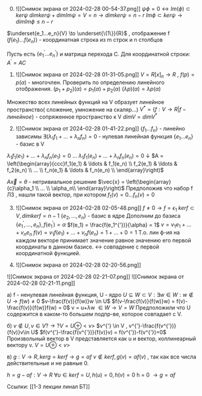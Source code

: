 0) ![[Снимок экрана от 2024-02-28 00-54-37.png]]
$\psi \phi = 0 \leftrightarrow Im(\phi) \subset ker\psi$
$dim ker \psi + dim Im \psi = V = n \rightarrow dim ker \psi = n-r$
$Im \phi \subset ker \psi \rightarrow dim Im \phi \le n-r$


$\underset{e_1...e_n}{V} \to \underset{\{1\}}{R}$ , отображение f
$(f(e_1)...f(e_n))$ - координатная строка из m строк и n столбцов

Пусть есть $\{e^{'}_{1}...e^{'}_{n}\}$   и матрица перехода C. Для координатной строки: $A^{'} = AC$

1)  ![[Снимок экрана от 2024-02-28 01-31-05.png]]
$V = R[x]_n \to R$ , $f(p) = p(\alpha)$ - многочлен.
Проверить по определению линейного отображения.
$(p_1+p_2) (\alpha)=p_1(\alpha)+p_2(\alpha)$
$(\lambda p)(\alpha) = \lambda p(\alpha)$

Множество всех линейных функций на V образует линейное пространство( сложение, умножение на скаляр...)
$V^{*} = \{f:V \to R | f - линейное\}$ - сопряженное пространство к V
$dim V = dim V^{*}$

2) ![[Снимок экрана от 2024-02-28 01-41-22.png]]
$\{f_1...f_n\}$ - линейно зависимы
$\exists (\lambda_1f_1 + ... + \lambda_nf_n) = 0$ - нулевая линейная функция
$\{e_1...e_n\}$ - базис в V

$\lambda_1f_1(e_1) + ... + \lambda_nf_n(e_1) = 0$
...
$\lambda_1f_1(e_n) + ... + \lambda_nf_n(e_n) = 0$
$\downarrow$
$A = \left(\begin{array}{ccc}f_1(e_1) & \ldots & f_1(e_n) \\ f_2(e_1) & \ldots & f_2(e_n) \\ ... \\ f_n(e_1) & \ldots & f_n(e_n) \\ \end{array}\right)$

$A\vec{x} = \theta$ - нетривиальное решение $\vec{x} = \left(\begin{array}{c}\alpha_1  \\ ... \\ \alpha_n\\ \end{array}\right)$
Предположив что набор f ЛЗ , нашли такой вектор, при котором $f_1(v) = 0 ... f_n(v) = 0$

3) ![[Снимок экрана от 2024-02-28 02-05-48.png]]
$f \ne 0 \to f = \epsilon_1$
$ker f \subset V , dim ker f = n-1$
$\{e_2,...,e_n\}$ - базис в ядре
Дополним до базиса
$\{e_1^{'},...,e_n\} , f(e_1^{'}) = \alpha$
$f(e_1) = \frac{f(e_1^{'})}{\alpha} = 1$
$v = v_1e_1 + ... + v_ne_n$
$f(v) = v_1f(e_1) + ... + v_nf(e_n) = 1+...+0 = 1$
Т.о. лин ф-ия на каждом векторе принимает значение равное значению его первой  координаты в данном базисе. $\leftrightarrow$ совпадение с первой координатной функцией.

4) ![[Снимок экрана от 2024-02-28 02-20-56.png]]

![[Снимок экрана от 2024-02-28 02-21-07.png]]
![[Снимок экрана от 2024-02-28 02-21-11.png]]

a)
f - ненулевая линейная функция, U - ядро
$U \subseteq W \subset V : \exists w \in W : w \notin U \to f(w) \ne 0$
$v-\frac{f(v)}{f(w)}w \in U$
$f(v-\frac{f(v)}{f(w)}w) = f(v)-\frac{f(v)}{f(w)}f(w) = 0$
v = u+$\lambda$w $\in W \to V = W$
Предположили что U содержится в каком-то большем подпр-ве, которое совпадает с V.

б)
$v \notin U , v \in V ?\to? V = U \oplus < v >$
$v^{'} \in V , v^{'}-\frac{f(v^{'})}{f(v)}v\in U$
$f(v^{'}-\frac{f(v^{'})}{f(v)}v) = f(v^{'})-f(v^{'})=0$
Произвольный вектор в V представляется как u и вектор, коллинеарный вектору v.
$V = U \oplus < v >$

в) 
$g : V \to R , kerg = kerf \to g = \alpha f$
$v \notin kerf , g(v) = \alpha f(v)$ , так как все числа действительные и не равные 0.

$h = g-\alpha f : V \to R$
$\forall u \in kerf = U, h(u) = 0, h(v) = 0$
h = 0 $\to g = \alpha f$

Ссылки: [[1-3 лекции линал БТ]]

